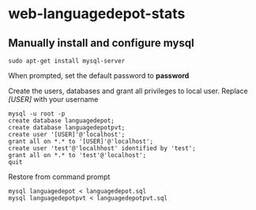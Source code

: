 web-languagedepot-stats
=======================

## Manually install and configure mysql

```
sudo apt-get install mysql-server
```
When prompted, set the default password to **password** 

Create the users, databases and grant all privileges to local user.  Replace *[USER]* with your username
```
mysql -u root -p
create database languagedepot;
create database languagedepotpvt;
create user '[USER]'@'localhost';
grant all on *.* to '[USER]'@'localhost';
create user 'test'@'localhhost' identified by 'test';
grant all on *.* to 'test'@'localhost';
quit
```

Restore from command prompt
```
mysql languagedepot < languagedepot.sql
mysql languagedepotpvt < languagedepotpvt.sql
```
